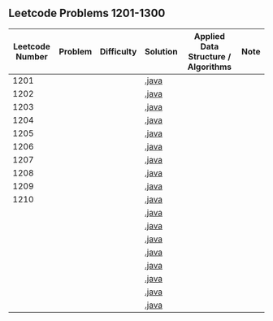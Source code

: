 ## Leetcode Problems 1201-1300

| Leetcode Number | Problem | Difficulty | Solution | Applied Data Structure / Algorithms | Note |
|---|---|---|---|---|---|
| 1201 | []() | | [.java](src/main/java/com.search2026.leetcode.problems/.java) | | | | |
| 1202 | []() | | [.java](src/main/java/com.search2026.leetcode.problems/.java) | | | | |
| 1203 | []() | | [.java](src/main/java/com.search2026.leetcode.problems/.java) | | | | |
| 1204 | []() | | [.java](src/main/java/com.search2026.leetcode.problems/.java) | | | | |
| 1205 | []() | | [.java](src/main/java/com.search2026.leetcode.problems/.java) | | | | |
| 1206 | []() | | [.java](src/main/java/com.search2026.leetcode.problems/.java) | | | | |
| 1207 | []() | | [.java](src/main/java/com.search2026.leetcode.problems/.java) | | | | |
| 1208 | []() | | [.java](src/main/java/com.search2026.leetcode.problems/.java) | | | | |
| 1209 | []() | | [.java](src/main/java/com.search2026.leetcode.problems/.java) | | | | |
| 1210 | []() | | [.java](src/main/java/com.search2026.leetcode.problems/.java) | | | | |
| | []() | | [.java](src/main/java/com.search2026.leetcode.problems/.java) | | | | |
| | []() | | [.java](src/main/java/com.search2026.leetcode.problems/.java) | | | | |
| | []() | | [.java](src/main/java/com.search2026.leetcode.problems/.java) | | | | |
| | []() | | [.java](src/main/java/com.search2026.leetcode.problems/.java) | | | | |
| | []() | | [.java](src/main/java/com.search2026.leetcode.problems/.java) | | | | |
| | []() | | [.java](src/main/java/com.search2026.leetcode.problems/.java) | | | | |
| | []() | | [.java](src/main/java/com.search2026.leetcode.problems/.java) | | | | |
| | []() | | [.java](src/main/java/com.search2026.leetcode.problems/.java) | | | | |
